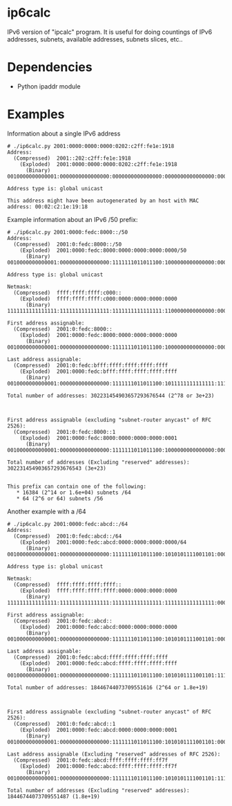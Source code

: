 # ip6calc
IPv6 version of "ipcalc" program.
It is useful for doing countings of IPv6 addresses, subnets, available addresses, subnets slices, etc..

# Dependencies

* Python ipaddr module

# Examples

Information about a single IPv6 address

	# ./ip6calc.py 2001:0000:0000:0000:0202:c2ff:fe1e:1918
	Address:
	  (Compressed)  2001::202:c2ff:fe1e:1918
	    (Exploded)  2001:0000:0000:0000:0202:c2ff:fe1e:1918
	      (Binary)  0010000000000001:0000000000000000:0000000000000000:0000000000000000:0000001000000010:1100001011111111:1111111000011110:0001100100011000

	Address type is: global unicast

	This address might have been autogenerated by an host with MAC address: 00:02:c2:1e:19:18


Example information about an IPv6 /50 prefix:

	# ./ip6calc.py 2001:0000:fedc:8000::/50
	Address:
	  (Compressed)  2001:0:fedc:8000::/50
	    (Exploded)  2001:0000:fedc:8000:0000:0000:0000:0000/50
	      (Binary)  0010000000000001:0000000000000000:1111111011011100:1000000000000000:0000000000000000:0000000000000000:0000000000000000:0000000000000000/50

	Address type is: global unicast

	Netmask:
	  (Compressed)  ffff:ffff:ffff:c000::
	    (Exploded)  ffff:ffff:ffff:c000:0000:0000:0000:0000
	      (Binary)  1111111111111111:1111111111111111:1111111111111111:1100000000000000:0000000000000000:0000000000000000:0000000000000000:0000000000000000

	First address assignable: 
	  (Compressed)  2001:0:fedc:8000::
	    (Exploded)  2001:0000:fedc:8000:0000:0000:0000:0000
	      (Binary)  0010000000000001:0000000000000000:1111111011011100:1000000000000000:0000000000000000:0000000000000000:0000000000000000:0000000000000000

	Last address assignable: 
	  (Compressed)  2001:0:fedc:bfff:ffff:ffff:ffff:ffff
	    (Exploded)  2001:0000:fedc:bfff:ffff:ffff:ffff:ffff
	      (Binary)  0010000000000001:0000000000000000:1111111011011100:1011111111111111:1111111111111111:1111111111111111:1111111111111111:1111111111111111

	Total number of addresses: 302231454903657293676544 (2^78 or 3e+23)



	First address assignable (excluding "subnet-router anycast" of RFC 2526):
	  (Compressed)  2001:0:fedc:8000::1
	    (Exploded)  2001:0000:fedc:8000:0000:0000:0000:0001
	      (Binary)  0010000000000001:0000000000000000:1111111011011100:1000000000000000:0000000000000000:0000000000000000:0000000000000000:0000000000000001

	Total number of addresses (Excluding "reserved" addresses): 302231454903657293676543 (3e+23)


	This prefix can contain one of the following:
	   * 16384 (2^14 or 1.6e+04) subnets /64
	   * 64 (2^6 or 64) subnets /56


Another example with a /64

	# ./ip6calc.py 2001:0000:fedc:abcd::/64
	Address:
	  (Compressed)  2001:0:fedc:abcd::/64
	    (Exploded)  2001:0000:fedc:abcd:0000:0000:0000:0000/64
	      (Binary)  0010000000000001:0000000000000000:1111111011011100:1010101111001101:0000000000000000:0000000000000000:0000000000000000:0000000000000000/64

	Address type is: global unicast

	Netmask:
	  (Compressed)  ffff:ffff:ffff:ffff::
	    (Exploded)  ffff:ffff:ffff:ffff:0000:0000:0000:0000
	      (Binary)  1111111111111111:1111111111111111:1111111111111111:1111111111111111:0000000000000000:0000000000000000:0000000000000000:0000000000000000

	First address assignable: 
	  (Compressed)  2001:0:fedc:abcd::
	    (Exploded)  2001:0000:fedc:abcd:0000:0000:0000:0000
	      (Binary)  0010000000000001:0000000000000000:1111111011011100:1010101111001101:0000000000000000:0000000000000000:0000000000000000:0000000000000000

	Last address assignable: 
	  (Compressed)  2001:0:fedc:abcd:ffff:ffff:ffff:ffff
	    (Exploded)  2001:0000:fedc:abcd:ffff:ffff:ffff:ffff
	      (Binary)  0010000000000001:0000000000000000:1111111011011100:1010101111001101:1111111111111111:1111111111111111:1111111111111111:1111111111111111

	Total number of addresses: 18446744073709551616 (2^64 or 1.8e+19)



	First address assignable (excluding "subnet-router anycast" of RFC 2526):
	  (Compressed)  2001:0:fedc:abcd::1
	    (Exploded)  2001:0000:fedc:abcd:0000:0000:0000:0001
	      (Binary)  0010000000000001:0000000000000000:1111111011011100:1010101111001101:0000000000000000:0000000000000000:0000000000000000:0000000000000001

	Last address assignable (Excluding "reserved" addresses of RFC 2526): 
	  (Compressed)  2001:0:fedc:abcd:ffff:ffff:ffff:ff7f
	    (Exploded)  2001:0000:fedc:abcd:ffff:ffff:ffff:ff7f
	      (Binary)  0010000000000001:0000000000000000:1111111011011100:1010101111001101:1111111111111111:1111111111111111:1111111111111111:1111111101111111

	Total number of addresses (Excluding "reserved" addresses): 18446744073709551487 (1.8e+19)


